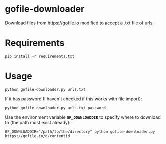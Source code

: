 # gofile-downloader
Download files from https://gofile.io
modified to accept a .txt file of urls.


# Requirements
```
pip install -r requirements.txt
```

# Usage
```
python gofile-downloader.py urls.txt
```

If it has password (I haven't checked if this works with file import):
```
python gofile-downloader.py urls.txt password
```

Use the environment variable **`GF_DOWNLOADDIR`** to specify where to download to (the
path must exist already):
```
GF_DOWNLOADDIR="/path/to/the/directory" python gofile-downloader.py https://gofile.io/d/contentid

```
